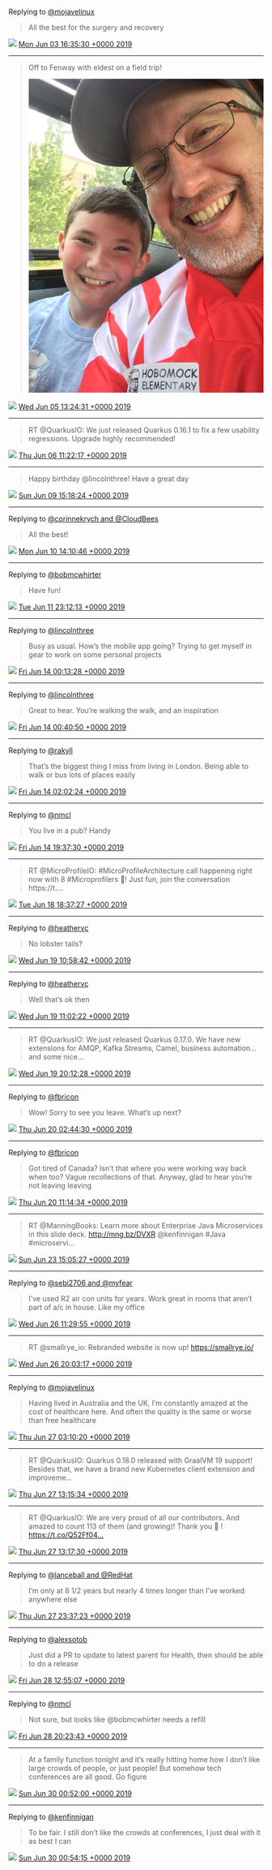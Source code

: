 Replying to [@mojavelinux](https://twitter.com/mojavelinux/status/1135537357585813506)

> All the best for the surgery and recovery

<img src="/images/twitter/media/tweet.ico" width="12" /> [Mon Jun 03 16:35:30 +0000 2019](https://twitter.com/kenfinnigan/status/1135585812303818757)

----

> Off to Fenway with eldest on a field trip! 
> 
> ![](/images/twitter/media/1136262525648080897-D8TQu_zWsAA_K5O.jpg)

<img src="/images/twitter/media/tweet.ico" width="12" /> [Wed Jun 05 13:24:31 +0000 2019](https://twitter.com/kenfinnigan/status/1136262525648080897)

----

> RT @QuarkusIO: We just released Quarkus 0.16.1 to fix a few usability regressions. Upgrade highly recommended!

<img src="/images/twitter/media/tweet.ico" width="12" /> [Thu Jun 06 11:22:17 +0000 2019](https://twitter.com/kenfinnigan/status/1136594152316198912)

----

> Happy birthday @lincolnthree! Have a great day

<img src="/images/twitter/media/tweet.ico" width="12" /> [Sun Jun 09 15:18:24 +0000 2019](https://twitter.com/kenfinnigan/status/1137740738534551552)

----

Replying to [@corinnekrych and @CloudBees](https://twitter.com/corinnekrych/status/1137990876012187649)

> All the best!

<img src="/images/twitter/media/tweet.ico" width="12" /> [Mon Jun 10 14:10:46 +0000 2019](https://twitter.com/kenfinnigan/status/1138086104131887104)

----

Replying to [@bobmcwhirter](https://twitter.com/bobmcwhirter/status/1138581768309825538)

> Have fun!

<img src="/images/twitter/media/tweet.ico" width="12" /> [Tue Jun 11 23:12:13 +0000 2019](https://twitter.com/kenfinnigan/status/1138584752506753024)

----

Replying to [@lincolnthree](https://twitter.com/lincolnthree/status/1139317159954456577)

> Busy as usual. How’s the mobile app going? Trying to get myself in gear to work on some personal projects

<img src="/images/twitter/media/tweet.ico" width="12" /> [Fri Jun 14 00:13:28 +0000 2019](https://twitter.com/kenfinnigan/status/1139324940589707265)

----

Replying to [@lincolnthree](https://twitter.com/lincolnthree/status/1139331581225721856)

> Great to hear. You’re walking the walk, and an inspiration

<img src="/images/twitter/media/tweet.ico" width="12" /> [Fri Jun 14 00:40:50 +0000 2019](https://twitter.com/kenfinnigan/status/1139331827938844672)

----

Replying to [@rakyll](https://twitter.com/rakyll/status/1139352094379401218)

> That’s the biggest thing I miss from living in London. Being able to walk or bus lots of places easily

<img src="/images/twitter/media/tweet.ico" width="12" /> [Fri Jun 14 02:02:24 +0000 2019](https://twitter.com/kenfinnigan/status/1139352358058692608)

----

Replying to [@nmcl](https://twitter.com/nmcl/status/1139588414590767105)

> You live in a pub? Handy

<img src="/images/twitter/media/tweet.ico" width="12" /> [Fri Jun 14 19:37:30 +0000 2019](https://twitter.com/kenfinnigan/status/1139617879714869248)

----

> RT @MicroProfileIO: #MicroProfileArchitecture call happening right now with 8 #Microprofilers 💛! Just fun, join the conversation https://t.…

<img src="/images/twitter/media/tweet.ico" width="12" /> [Tue Jun 18 18:37:27 +0000 2019](https://twitter.com/kenfinnigan/status/1141052320479944711)

----

Replying to [@heathervc](https://twitter.com/heathervc/status/1141293363938942977)

> No lobster tails?

<img src="/images/twitter/media/tweet.ico" width="12" /> [Wed Jun 19 10:58:42 +0000 2019](https://twitter.com/kenfinnigan/status/1141299261126127616)

----

Replying to [@heathervc](https://twitter.com/heathervc/status/1141299963042893825)

> Well that’s ok then

<img src="/images/twitter/media/tweet.ico" width="12" /> [Wed Jun 19 11:02:22 +0000 2019](https://twitter.com/kenfinnigan/status/1141300182350532609)

----

> RT @QuarkusIO: We just released Quarkus 0.17.0. We have new extensions for AMQP, Kafka Streams, Camel, business automation... and some nice…

<img src="/images/twitter/media/tweet.ico" width="12" /> [Wed Jun 19 20:12:28 +0000 2019](https://twitter.com/kenfinnigan/status/1141438618768236544)

----

Replying to [@fbricon](https://twitter.com/fbricon/status/1141486635781120000)

> Wow! Sorry to see you leave. What’s up next?

<img src="/images/twitter/media/tweet.ico" width="12" /> [Thu Jun 20 02:44:30 +0000 2019](https://twitter.com/kenfinnigan/status/1141537277048434688)

----

Replying to [@fbricon](https://twitter.com/fbricon/status/1141566450999726080)

> Got tired of Canada? Isn’t that where you were working way back when too? Vague recollections of that. Anyway, glad to hear you’re not leaving leaving

<img src="/images/twitter/media/tweet.ico" width="12" /> [Thu Jun 20 11:14:34 +0000 2019](https://twitter.com/kenfinnigan/status/1141665641272893440)

----

> RT @ManningBooks: Learn more about Enterprise Java Microservices in this slide deck. http://mng.bz/DVXR @kenfinnigan #Java #microservi…

<img src="/images/twitter/media/tweet.ico" width="12" /> [Sun Jun 23 15:05:27 +0000 2019](https://twitter.com/kenfinnigan/status/1142810906923085825)

----

Replying to [@sebi2706 and @myfear](https://twitter.com/sebi2706/status/1143786368776200192)

> I’ve used R2 air con units for years. Work great in rooms that aren’t part of a/c in house. Like my office

<img src="/images/twitter/media/tweet.ico" width="12" /> [Wed Jun 26 11:29:55 +0000 2019](https://twitter.com/kenfinnigan/status/1143843831026257920)

----

> RT @smallrye_io: Rebranded website is now up! https://smallrye.io/

<img src="/images/twitter/media/tweet.ico" width="12" /> [Wed Jun 26 20:03:17 +0000 2019](https://twitter.com/kenfinnigan/status/1143973023491530752)

----

Replying to [@mojavelinux](https://twitter.com/mojavelinux/status/1144076052966170624)

> Having lived in Australia and the UK, I’m constantly amazed at the cost of healthcare here. And often the quality is the same or worse than free healthcare

<img src="/images/twitter/media/tweet.ico" width="12" /> [Thu Jun 27 03:10:20 +0000 2019](https://twitter.com/kenfinnigan/status/1144080492343582720)

----

> RT @QuarkusIO: Quarkus 0.18.0 released with GraalVM 19 support! Besides that, we have a brand new Kubernetes client extension and improveme…

<img src="/images/twitter/media/tweet.ico" width="12" /> [Thu Jun 27 13:15:34 +0000 2019](https://twitter.com/kenfinnigan/status/1144232806593306624)

----

> RT @QuarkusIO: We are very proud of all our contributors. And amazed to count 113 of them (and growing)!
> Thank you 🙏 !
> https://t.co/Q52Ff04…

<img src="/images/twitter/media/tweet.ico" width="12" /> [Thu Jun 27 13:17:30 +0000 2019](https://twitter.com/kenfinnigan/status/1144233293321310208)

----

Replying to [@lanceball and @RedHat](https://twitter.com/lanceball/status/1144259015570010114)

> I’m only at 8 1/2 years but nearly 4 times longer than I’ve worked anywhere else

<img src="/images/twitter/media/tweet.ico" width="12" /> [Thu Jun 27 23:37:23 +0000 2019](https://twitter.com/kenfinnigan/status/1144389292673970176)

----

Replying to [@alexsotob](https://twitter.com/alexsotob/status/1144589800969789442)

> Just did a PR to update to latest parent for Health, then should be able to do a release

<img src="/images/twitter/media/tweet.ico" width="12" /> [Fri Jun 28 12:55:07 +0000 2019](https://twitter.com/kenfinnigan/status/1144590048853147648)

----

Replying to [@nmcl](https://twitter.com/nmcl/status/1144643500224503808)

> Not sure, but looks like @bobmcwhirter needs a refill

<img src="/images/twitter/media/tweet.ico" width="12" /> [Fri Jun 28 20:23:43 +0000 2019](https://twitter.com/kenfinnigan/status/1144702943502970880)

----

> At a family function tonight and it’s really hitting home how I don’t like large crowds of people, or just people! But somehow tech conferences are all good. Go figure

<img src="/images/twitter/media/tweet.ico" width="12" /> [Sun Jun 30 00:52:00 +0000 2019](https://twitter.com/kenfinnigan/status/1145132846165712896)

----

Replying to [@kenfinnigan](https://twitter.com/kenfinnigan/status/1145132846165712896)

> To be fair. I still don’t like the crowds at conferences, I just deal with it as best I can

<img src="/images/twitter/media/tweet.ico" width="12" /> [Sun Jun 30 00:54:15 +0000 2019](https://twitter.com/kenfinnigan/status/1145133410094080000)